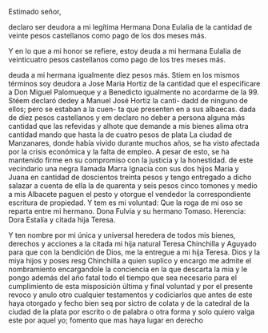Estimado señor,

declaro ser deudora a mi legítima Hermana Dona Eulalia de la cantidad de veinte pesos castellanos como pago de los dos meses más.

Y en lo que a mi honor se refiere, estoy deuda a mi hermana Eulalia de veinticuatro pesos castellanos como pago de los tres meses más.

deuda a mi hermana
igualmente diez pesos más.
Stiem en los mismos términos soy deudora a Jose Maria
Hortiz de la cantidad que el especificare a Don Miguel
Palomueque y a Benedicto igualmente no acordarme de la
99. Stéem declaró dedey a Manuel José Hortiz la canti- dadd de ninguno de ellos; pero se estaban a la cuen- ta que presenten en a sus albaecas.
dada de diez pesos castellanos
y em declaro no deber a persona alguna más cantidad
que las refevidas y alhote que demande a mis bienes
alima otra cantidad mando que hasta la de cuatro pesos de plata
La ciudad de Manzanares, donde había vivido durante muchos años, se ha visto afectada por la crisis económica y la falta de empleo. A pesar de esto, se ha mantenido firme en su compromiso con la justicia y la honestidad.
de este vecindario una negra llamada Marra Ignacia con sus dos hijos Maria y Juana en cantidad de doscientos treinta pesos y tengo entregado a dicho salazar a cuenta de ella la de quarenta y seis pesos cinco tomones y medio a mis
Albacete paguen el pesto y otorgue el vendedor la correspondiente escritura de propiedad. Y tem es mi voluntad: Que la roga de mi oso se reparta entre mi hermano. Dona Fulvia y su hermano Tomaso.
Herencia: Dora Estalía y citada hija Teresa.

Y ten nombre por mi única y universal heredera de todos mis bienes, derechos y acciones a la citada mi hija natural Teresa Chinchilla y Aguyado para que con la bendición de Dios, me la entregue a mi hija Teresa.
Dios y la miya hijos y poses
resg Chinchilla a quien suplico y encargo me admite el nombramiento encargandole la conciencia en la que descarta la mia y le pongo además del año fatal todo el tiempo que sea necesario para el cumplimiento de esta misposición última
y final voluntad
y por el presente revoco y anulo otro cualquier testamentos
y codiciarlos que antes de este haya otorgado y fecho bien seq
por sictro de colata y de la catedral de la ciudad de la plata
por escrito o de palabra o otra forma y solo quiero valga
este por aquel yo; fomento que mas haya lugar en derecho